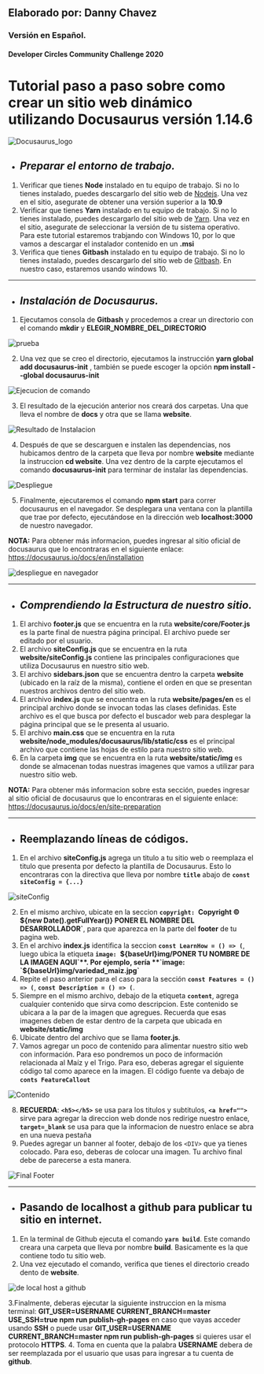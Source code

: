 ## Elaborado por: Danny Chavez
### Versión en Español.
#### Developer Circles Community Challenge 2020

# Tutorial paso a paso sobre como crear un sitio web dinámico utilizando Docusaurus versión 1.14.6 
![Docusaurus_logo](https://docusaurus.io/img/docusaurus_keytar.svg)

*  ## _Preparar el entorno de trabajo._

1. Verificar que tienes **Node** instalado en tu equipo de trabajo. Si no lo tienes instalado, puedes descargarlo del sitio web de [Nodejs](https://nodejs.org/en/download/). Una vez en el sitio, asegurate de obtener una versión superior a la **10.9**
2. Verificar que tienes **Yarn** instalado en tu equipo de trabajo. Si no lo tienes instalado, puedes descargarlo del sitio web de [Yarn](https://classic.yarnpkg.com/en/docs/install/#windows-stable). Una vez en el sitio, asegurate de seleccionar la versión de tu sistema operativo. Para este tutorial estaremos trabjando con Windows 10, por lo que vamos a descargar el instalador contenido en un **.msi**
3. Verifica que tienes **Gitbash** instalado en tu equipo de trabajo. Si no lo tienes instalado, puedes descargarlo del sitio web de [Gitbash](https://gitforwindows.org/). En nuestro caso, estaremos usando windows 10.

***


*  ## _Instalación de Docusaurus._
1. Ejecutamos consola de **Gitbash** y procedemos a crear un directorio con el comando **mkdir** y **ELEGIR_NOMBRE_DEL_DIRECTORIO**

![prueba](https://github.com/dochavez/devcircle2020/blob/main/creacion%20de%20carpeta.jpg)

2. Una vez que se creo el directorio, ejecutamos la instrucción **yarn global add docusaurus-init** , también se puede escoger la opción **npm install --global docusaurus-init**

![Ejecucion de comando](https://github.com/dochavez/devcircle2020/blob/main/ejecucion%20de%20docusaurus.jpg)

3. El resultado de la ejecución anterior nos creará dos carpetas. Una que lleva el nombre de **docs** y otra que se llama **website**.

![Resultado de Instalacion](https://github.com/dochavez/devcircle2020/blob/main/resultado%20de%20instalacion.jpg)

4. Después de que se descarguen e instalen las dependencias, nos hubicamos dentro de la carpeta que lleva por nombre **website** mediante la instruccion **cd website**. Una vez dentro de la carpte ejecutamos el comando **docusaurus-init**  para terminar de instalar las dependencias.

![Despliegue](https://github.com/dochavez/devcircle2020/blob/main/despliegue%20de%20docusaurus.jpg)

5. Finalmente, ejecutaremos el comando **npm start** para correr docusaurus en el navegador. Se desplegara una ventana con la plantilla que trae por defecto, ejecutándose en la dirección web **localhost:3000** de nuestro navegador.

**NOTA:** Para obtener más informacion, puedes ingresar al sitio oficial de docusaurus que lo encontraras en el siguiente enlace: https://docusaurus.io/docs/en/installation

![despliegue en navegador](https://github.com/dochavez/devcircle2020/blob/main/despliegue%20en%20navegador.jpg)
***



*  ## _Comprendiendo la Estructura de nuestro sitio._

1. El archivo **footer.js** que se encuentra en la ruta **website/core/Footer.js** es la parte final de nuestra página principal. El archivo puede ser editado por el usuario.
2. El archivo **siteConfig.js** que se encuentra en la ruta **website/siteConfig.js** contiene las principales configuraciones que utiliza Docusaurus en nuestro sitio web.
3. El archivo **sidebars.json** que se encuentra dentro la carpeta **website** (ubicado en la raíz de la misma), contiene el orden en que se presentan nuestros archivos dentro del sitio web.
4. El archivo **index.js** que se encuentra en la ruta **website/pages/en** es el principal archivo donde se invocan todas las clases definidas. Este archivo es el que busca por defecto el buscador web para desplegar la página principal que se le presenta al usuario.
5. El archivo **main.css** que se encuentra en la ruta **website/node_modules/docusaurus/lib/static/css** es el principal archivo que contiene las hojas de estilo para nuestro sitio web. 
6. En la carpeta **img** que se encuentra en la ruta **website/static/img** es donde se almacenan todas nuestras imagenes que vamos a utilizar para nuestro sitio web.

**NOTA:** Para obtener más informacion sobre esta sección, puedes ingresar al sitio oficial de docusaurus que lo encontraras en el siguiente enlace: https://docusaurus.io/docs/en/site-preparation

***


*  ## Reemplazando líneas de códigos.
1. En el archivo **siteConfig.js** agrega un titulo a tu sitio web o reemplaza el titulo que presenta por defecto la plantilla de Docusaurus. Esto lo encontraras con la directiva que lleva por nombre **`title`** abajo de **`const siteConfig = {...}`**

![siteConfig](https://github.com/dochavez/devcircle2020/blob/main/sideConfig.jpg)

2. En el mismo archivo, ubicate en la seccion **`copyright: `Copyright © ${new Date().getFullYear()} PONER EL NOMBRE DEL DESARROLLADOR`**, para que aparezca en la parte del **footer** de tu pagina web.
3. En el archivo **index.js** identifica la seccion **`const LearnHow = () => (`**, luego ubica la etiqueta **`image: `${baseUrl}img/PONER TU NOMBRE DE LA IMAGEN AQUI`**. Por ejemplo, sería **`image: `${baseUrl}img/variedad_maiz.jpg`**
4. Repite el paso anterior para el caso para la sección **`const Features = () => (`**, **`const Description = () => (`**.
5. Siempre en el mismo archivo, debajo de la etiqueta **`content`**, agrega cualquier contenido que sirva como descripcion. Este contenido se ubicara a la par de la imagen que agregues. Recuerda que esas imagenes deben de estar dentro de la carpeta que ubicada en **website/static/img**
6. Ubicate dentro del archivo que se llama **footer.js**. 
7. Vamos agregar un poco de contenido para alimentar nuestro sitio web con información. Para eso pondremos un poco de información relacionada al Maíz y el Trigo. Para eso, deberas agregar el siguiente código tal como aparece en la imagen. El código fuente va debajo de **`conts FeatureCallout`**

![Contenido](https://github.com/dochavez/devcircle2020/blob/main/Contenido.jpg)

8. **RECUERDA**: **`<h5></h5>`** se usa para los titulos y subtitulos, **`<a href="">`** sirve para agregar la direccion web donde nos redirige nuestro enlace, **`target=_blank`** se usa para que la informacion de nuestro enlace se abra en una nueva pestaña
9. Puedes agregar un banner al footer, debajo de los `<DIV>` que ya tienes colocado. Para eso, deberas de colocar una imagen. Tu archivo final debe de parecerse a esta manera.

![Final Footer](https://github.com/dochavez/devcircle2020/blob/main/Final_Footer.jpg)

***
*  ## Pasando de localhost a github para publicar tu sitio en internet.
1. En la terminal de Github ejecuta el comando **`yarn build`**. Este comando creara una carpeta que lleva por nombre **build**. Basicamente es la que contiene todo tu sitio web.
2. Una vez ejecutado el comando, verifica que tienes el directorio creado dento de **website**.

![de local host a github](https://github.com/dochavez/devcircle2020/blob/main/publicacion.jpg)

3.Finalmente, deberas ejecutar la siguiente instruccion en la misma terminal: **GIT_USER=USERNAME CURRENT_BRANCH=master USE_SSH=true npm run publish-gh-pages** en caso que vayas acceder usando **SSH** o puede usar **GIT_USER=USERNAME CURRENT_BRANCH=master npm run publish-gh-pages** si quieres usar el protocolo **HTTPS**.
4. Toma en cuenta que la palabra **USERNAME** debera de ser reemplazada por el usuario que usas para ingresar a tu cuenta de **github**.
